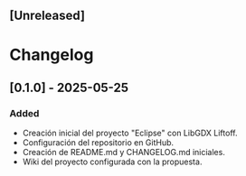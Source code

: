 ## [Unreleased]
# Changelog 

## [0.1.0] - 2025-05-25

### Added
- Creación inicial del proyecto "Eclipse" con LibGDX Liftoff.
- Configuración del repositorio en GitHub.
- Creación de README.md y CHANGELOG.md iniciales.
- Wiki del proyecto configurada con la propuesta. 
  
